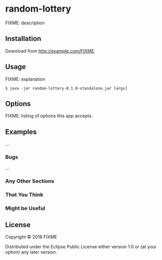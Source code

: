 # random-lottery

FIXME: description

## Installation

Download from http://example.com/FIXME.

## Usage

FIXME: explanation

    $ java -jar random-lottery-0.1.0-standalone.jar [args]

## Options

FIXME: listing of options this app accepts.

## Examples

...

### Bugs

...

### Any Other Sections
### That You Think
### Might be Useful

## License

Copyright © 2018 FIXME

Distributed under the Eclipse Public License either version 1.0 or (at
your option) any later version.
